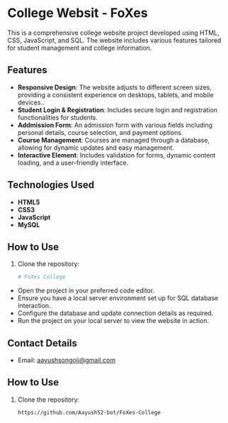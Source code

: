 # College Websit - FoXes

This is a comprehensive college website project developed using HTML, CSS, JavaScript, and SQL. The website includes various features tailored for student management and college information.

## Features

- **Responsive Design**: The website adjusts to different screen sizes, providing a consistent experience on desktops, tablets, and mobile devices..
- **Student Login & Registration**: Includes secure login and registration functionalities for students.
- **Addmission Form**: An admission form with various fields including personal details, course selection, and payment options.
-  **Course Management**: Courses are managed through a database, allowing for dynamic updates and easy management.
-  **Interactive Element**: Includes validation for forms, dynamic content loading, and a user-friendly interface.

## Technologies Used

- **HTML5**
- **CSS3**
- **JavaScript**
- **MySQL**

## How to Use

1. Clone the repository:
   ```bash
   # FoXes College

- Open the project in your preferred code editor.
- Ensure you have a local server environment set up for SQL database interaction.
- Configure the database and update connection details as required.
- Run the project on your local server to view the website in action.

## Contact Details
- Email: aayushsongoji@gmail.com

## How to Use

1. Clone the repository:
   ```bash
   https://github.com/Aayush52-bot/FoXes-College
  
